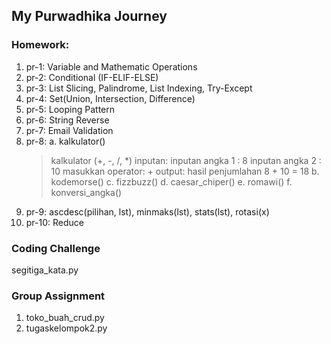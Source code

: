 ## My Purwadhika Journey

### Homework:<br/>
  1. pr-1: Variable and Mathematic Operations
  2. pr-2: Conditional (IF-ELIF-ELSE)
  3. pr-3: List Slicing, Palindrome, List Indexing, Try-Except
  4. pr-4: Set(Union, Intersection, Difference)
  5. pr-5: Looping Pattern
  6. pr-6: String Reverse
  7. pr-7: Email Validation
  8. pr-8: 
    a. kalkulator()
      > kalkulator (+, -, /, *)
      > inputan:
      > inputan angka 1 : 8
      > inputan angka 2 : 10
      > masukkan operator: + 
      > output: hasil penjumlahan 8 + 10 = 18 
    b. kodemorse()
    c. fizzbuzz()
    d. caesar_chiper()
    e. romawi()
    f. konversi_angka()
  9. pr-9: ascdesc(pilihan, lst), minmaks(lst), stats(lst), rotasi(x)
  10. pr-10: Reduce

### Coding Challenge
segitiga_kata.py

### Group Assignment
  1. toko_buah_crud.py
  2. tugaskelompok2.py
